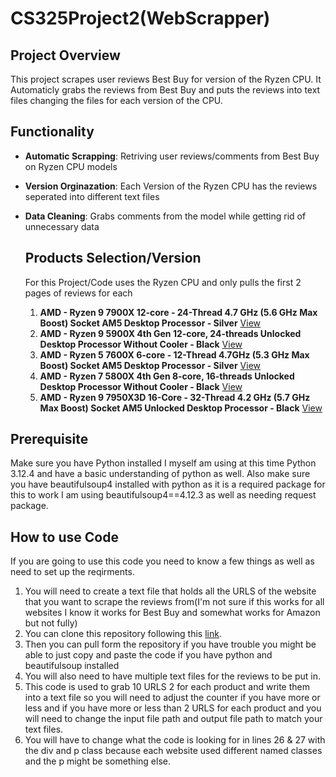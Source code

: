 # CS325Project2(WebScrapper)
## Project Overview
This project scrapes user reviews Best Buy for version of the Ryzen CPU. It Automaticly grabs the reviews from Best Buy and puts the reviews into text files changing the files for each version of the CPU.

## Functionality 
- **Automatic Scrapping**: Retriving user reviews/comments from Best Buy on Ryzen CPU models
- **Version Orginazation**: Each Version of the Ryzen CPU has the reviews seperated into different text files
- **Data Cleaning**: Grabs comments from the model while getting rid of unnecessary data

  ## Products Selection/Version
  For this Project/Code uses the Ryzen CPU and only pulls the first 2 pages of reviews for each
  1. **AMD - Ryzen 9 7900X 12-core - 24-Thread 4.7 GHz (5.6 GHz Max Boost) Socket AM5 Desktop Processor - Silver** 
    [View](https://www.bestbuy.com/site/reviews/amd-ryzen-9-7900x-12-core-24-thread-4-7-ghz-5-6-ghz-max-boost-socket-am5-desktop-processor-silver/6519473?variant=A)
  2. **AMD - Ryzen 9 5900X 4th Gen 12-core, 24-threads Unlocked Desktop Processor Without Cooler - Black**
     [View](https://www.bestbuy.com/site/reviews/amd-ryzen-9-5900x-4th-gen-12-core-24-threads-unlocked-desktop-processor-without-cooler-black/6438942?variant=A)
  4. **AMD - Ryzen 5 7600X 6-core - 12-Thread 4.7GHz (5.3 GHz Max Boost) Socket AM5 Desktop Processor - Silver**
    [View](https://www.bestbuy.com/site/reviews/amd-ryzen-5-7600x-6-core-12-thread-4-7ghz-5-3-ghz-max-boost-socket-am5-desktop-processor-silver/6519479?variant=A)  
  5. **AMD - Ryzen 7 5800X 4th Gen 8-core, 16-threads Unlocked Desktop Processor Without Cooler - Black**
    [View](https://www.bestbuy.com/site/reviews/amd-ryzen-7-5800x-4th-gen-8-core-16-threads-unlocked-desktop-processor-without-cooler-black/6439000?variant=A)
  6.  **AMD - Ryzen 9 7950X3D 16-Core - 32-Thread 4.2 GHz (5.7 GHz Max Boost) Socket AM5 Unlocked Desktop Processor - Black**
    [View](https://www.bestbuy.com/site/reviews/amd-ryzen-9-7950x3d-16-core-32-thread-4-2-ghz-5-7-ghz-max-boost-socket-am5-unlocked-desktop-processor-black/6537138?variant=A)

## Prerequisite
  Make sure you have Python installed I myself am using at this time Python 3.12.4 and have a basic understanding of python as well.
  Also make sure you have beautifulsoup4 installed with python as it is a required package for this to work I am using beautifulsoup4==4.12.3 as well as needing request package.

## How to use Code
  If you are going to use this code you need to know a few things as well as need to set up the reqirments.
  1. You will need to create a text file that holds all the URLS of the website that you want to scrape the reviews from(I'm not sure if this works for all websites I know it works for Best Buy and somewhat works for Amazon but not fully)
  2. You can clone this repository following this [link](https://docs.github.com/en/repositories/creating-and-managing-repositories/cloning-a-repository).
  3. Then you can pull form the repository if you have trouble you might be able to just copy and paste the code if you have python and beautifulsoup installed
  4. You will also need to have multiple text files for the reviews to be put in.
  5. This code is used to grab 10 URLS 2 for each product and write them into a text file so you will need to adjust the counter if you have more or less and if you have more or less than 2 URLS for each product and you will need to change the input file path and output file path to match your text files.
  6. You will have to change what the code is looking for in lines 26 & 27 with the div and p class because each website used different named classes and the p might be something else.
  
